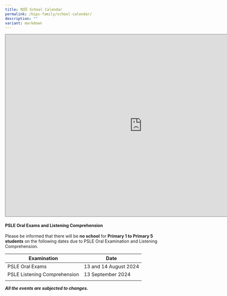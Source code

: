 ```yaml
---
title: 校历 School Calendar
permalink: /hips-family/school-calendar/
description: ""
variant: markdown
---
```

<iframe scrolling="no" frameborder="0" height="600" width="900" style="border:solid 1px #777" src="https://calendar.google.com/calendar/embed?height=600&amp;wkst=1&amp;bgcolor=%23ffffff&amp;ctz=Asia%2FSingapore&amp;showPrint=0&amp;showTz=0&amp;src=YWRtaW5faG9seWlubm9jZW50QG1vZS5lZHUuc2c&amp;color=%234285F4"></iframe>
	
#### **PSLE Oral Exams and Listening Comprehension**

Please be informed that there will be **no school** for **Primary 1 to Primary 5 students** on the following dates due to PSLE Oral Examination and Listening Comprehension.

| Examination | Date | 
| -------- | -------- | 
| PSLE Oral Exams| 13 and 14 August 2024| 
|PSLE Listening Comprehension|13 September 2024|
|||




***All the events are subjected to changes.***